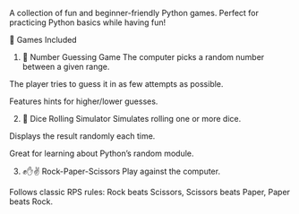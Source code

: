 A collection of fun and beginner-friendly Python games. Perfect for practicing Python basics while having fun!

📂 Games Included
1. 🔢 Number Guessing Game
The computer picks a random number between a given range.

The player tries to guess it in as few attempts as possible.

Features hints for higher/lower guesses.

2. 🎲 Dice Rolling Simulator
Simulates rolling one or more dice.

Displays the result randomly each time.

Great for learning about Python’s random module.

3. ✊✋✌ Rock-Paper-Scissors
Play against the computer.

Follows classic RPS rules: Rock beats Scissors, Scissors beats Paper, Paper beats Rock.
